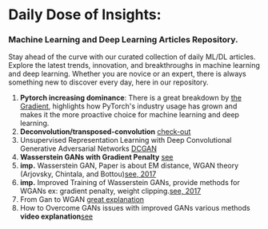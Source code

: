 # Daily Dose of Insights:
### Machine Learning and Deep Learning Articles Repository.
Stay ahead of the curve with our curated collection of daily ML/DL articles. Explore the latest trends, innovation, and breakthroughs in machine learning and deep learning. Whether you are novice or an expert, there is always something new to discover every day, here in our repository.
1. **Pytorch increasing dominance**: There is a great breakdown by [the Gradient](https://thegradient.pub/state-of-ml-frameworks-2019-pytorch-dominates-research-tensorflow-dominates-industry/), highlights how PyTorch's industry usage has grown and makes it the more proactive choice for machine learning and deep learning.
2. **Deconvolution/transposed-convolution** [check-out](https://distill.pub/2016/deconv-checkerboard/)
3. Unsupervised Representation Learning with Deep Convolutional Generative Adversarial Networks [DCGAN](https://arxiv.org/abs/1511.06434)
4. **Wasserstein GANs with Gradient Penalty**  [see](https://www.mlq.ai/wasserstein-gans-with-gradient-penalty/)
5. **imp.** Wasserstein GAN, Paper is about EM distance, WGAN theory (Arjovsky, Chintala, and Bottou)[see, 2017](https://arxiv.org/pdf/1701.07875)
6. **imp.** Improved Training of Wasserstein GANs, provide methods for WGANs ex: gradient penalty, weight clipping.[see, 2017](https://arxiv.org/pdf/1704.00028)
7. From Gan to WGAN [great explanation](https://lilianweng.github.io/posts/2017-08-20-gan/)
8. How to Overcome GANs issues with improved GANs various methods **video explanation**[see](https://www.youtube.com/watch?v=RdC4XeExDeY)
